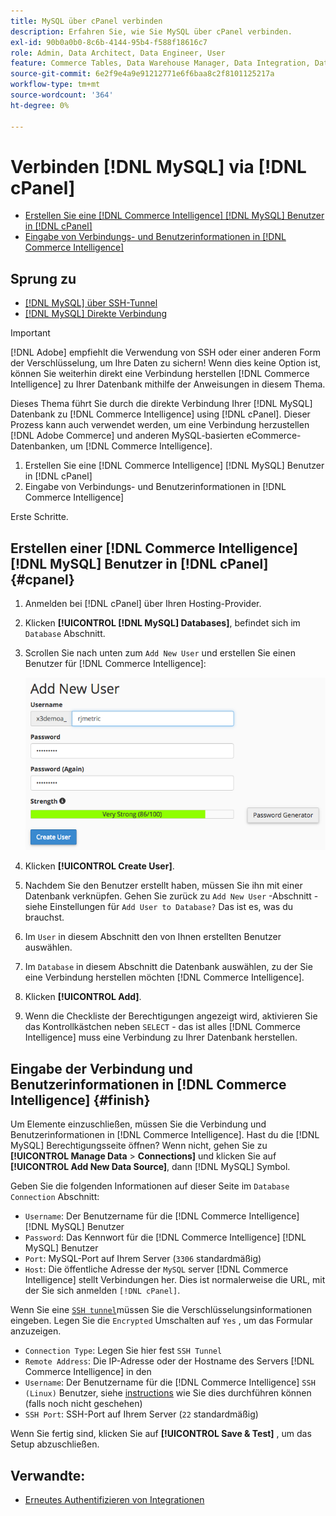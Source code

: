 ```yaml
---
title: MySQL über cPanel verbinden
description: Erfahren Sie, wie Sie MySQL über cPanel verbinden.
exl-id: 90b0a0b0-8c6b-4144-95b4-f588f18616c7
role: Admin, Data Architect, Data Engineer, User
feature: Commerce Tables, Data Warehouse Manager, Data Integration, Data Import/Export, SQL Report Builder
source-git-commit: 6e2f9e4a9e91212771e6f6baa8c2f8101125217a
workflow-type: tm+mt
source-wordcount: '364'
ht-degree: 0%

---
```


# Verbinden [!DNL MySQL] via [!DNL cPanel]

* [Erstellen Sie eine [!DNL Commerce Intelligence] [!DNL MySQL] Benutzer in [!DNL cPanel]](#cpanel)
* [Eingabe von Verbindungs- und Benutzerinformationen in [!DNL Commerce Intelligence]](#finish)

## Sprung zu

* [[!DNL MySQL] über SSH-Tunnel](../integrations/mysql-via-ssh-tunnel.md)
* [[!DNL MySQL] Direkte Verbindung](../integrations/mysql-via-a-direct-connection.md)

>[!IMPORTANT]
>
>[!DNL Adobe] empfiehlt die Verwendung von SSH oder einer anderen Form der Verschlüsselung, um Ihre Daten zu sichern! Wenn dies keine Option ist, können Sie weiterhin direkt eine Verbindung herstellen [!DNL Commerce Intelligence] zu Ihrer Datenbank mithilfe der Anweisungen in diesem Thema.

Dieses Thema führt Sie durch die direkte Verbindung Ihrer [!DNL MySQL] Datenbank zu [!DNL Commerce Intelligence] using [!DNL cPanel]. Dieser Prozess kann auch verwendet werden, um eine Verbindung herzustellen [!DNL Adobe Commerce] und anderen MySQL-basierten eCommerce-Datenbanken, um [!DNL Commerce Intelligence].

1. Erstellen Sie eine [!DNL Commerce Intelligence] [!DNL MySQL] Benutzer in [!DNL cPanel]
1. Eingabe von Verbindungs- und Benutzerinformationen in [!DNL Commerce Intelligence]

Erste Schritte.

## Erstellen einer [!DNL Commerce Intelligence] [!DNL MySQL] Benutzer in [!DNL cPanel] {#cpanel}

1. Anmelden bei [!DNL cPanel] über Ihren Hosting-Provider.
1. Klicken **[!UICONTROL [!DNL MySQL] Databases]**, befindet sich im `Database` Abschnitt.
1. Scrollen Sie nach unten zum `Add New User` und erstellen Sie einen Benutzer für [!DNL Commerce Intelligence]:

   ![](../../../assets/create-mbi-mysql-user-cpanel.png)

1. Klicken **[!UICONTROL Create User]**.
1. Nachdem Sie den Benutzer erstellt haben, müssen Sie ihn mit einer Datenbank verknüpfen. Gehen Sie zurück zu `Add New User` -Abschnitt - siehe Einstellungen für `Add User to Database?` Das ist es, was du brauchst.
1. Im `User` in diesem Abschnitt den von Ihnen erstellten Benutzer auswählen.
1. Im `Database` in diesem Abschnitt die Datenbank auswählen, zu der Sie eine Verbindung herstellen möchten [!DNL Commerce Intelligence].
1. Klicken **[!UICONTROL Add]**.
1. Wenn die Checkliste der Berechtigungen angezeigt wird, aktivieren Sie das Kontrollkästchen neben `SELECT` - das ist alles [!DNL Commerce Intelligence] muss eine Verbindung zu Ihrer Datenbank herstellen.

## Eingabe der Verbindung und Benutzerinformationen in [!DNL Commerce Intelligence] {#finish}

Um Elemente einzuschließen, müssen Sie die Verbindung und Benutzerinformationen in [!DNL Commerce Intelligence]. Hast du die [!DNL MySQL] Berechtigungsseite öffnen? Wenn nicht, gehen Sie zu **[!UICONTROL Manage Data** > **Connections]** und klicken Sie auf **[!UICONTROL Add New Data Source]**, dann [!DNL MySQL] Symbol.

Geben Sie die folgenden Informationen auf dieser Seite im `Database Connection` Abschnitt:

* `Username`: Der Benutzername für die [!DNL Commerce Intelligence] [!DNL MySQL] Benutzer
* `Password`: Das Kennwort für die [!DNL Commerce Intelligence] [!DNL MySQL] Benutzer
* `Port`: MySQL-Port auf Ihrem Server (`3306` standardmäßig)
* `Host`: Die öffentliche Adresse der `MySQL` server [!DNL Commerce Intelligence] stellt Verbindungen her. Dies ist normalerweise die URL, mit der Sie sich anmelden `[!DNL cPanel]`.

Wenn Sie eine [`SSH tunnel`](../integrations/mysql-via-ssh-tunnel.md)müssen Sie die Verschlüsselungsinformationen eingeben. Legen Sie die `Encrypted` Umschalten auf `Yes` , um das Formular anzuzeigen.

* `Connection Type`: Legen Sie hier fest `SSH Tunnel`
* `Remote Address`: Die IP-Adresse oder der Hostname des Servers [!DNL Commerce Intelligence] in den
* `Username`: Der Benutzername für die [!DNL Commerce Intelligence] `SSH (Linux)` Benutzer, siehe [instructions](../../../data-analyst/importing-data/integrations/mysql-via-ssh-tunnel.md) wie Sie dies durchführen können (falls noch nicht geschehen)
* `SSH Port`: SSH-Port auf Ihrem Server (`22` standardmäßig)

Wenn Sie fertig sind, klicken Sie auf **[!UICONTROL Save & Test]** , um das Setup abzuschließen.

## Verwandte:

* [Erneutes Authentifizieren von Integrationen](https://experienceleague.adobe.com/docs/commerce-knowledge-base/kb/how-to/mbi-reauthenticating-integrations.html)
